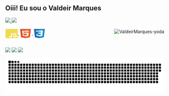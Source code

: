 ## Oiii! Eu sou o Valdeir Marques 
 <div>
  <a href="https://github.com/ValdeirMarques/">
  <img height="180em" src="https://github-readme-stats.vercel.app/api?username=ValdeirMarques&show_icons=true&theme=dracula&include_all_commits=true&count_private=true"/>
  <img height="180em" src="https://github-readme-stats.vercel.app/api/top-langs/?username=ValdeirMarques&layout=compact&langs_count=16&theme=dracula"/>
<div>
<div style="display: inline_block"><br>
  <img align="center" alt="ValdeirMarques-Js" height="30" width="40" src="https://raw.githubusercontent.com/devicons/devicon/master/icons/javascript/javascript-plain.svg">
  <img align="center" alt="ValdeirMarques-HTML" height="30" width="40" src="https://raw.githubusercontent.com/devicons/devicon/master/icons/html5/html5-original.svg">
  <img align="center" alt="ValdeirMarques-CSS" height="30" width="40" src="https://raw.githubusercontent.com/devicons/devicon/master/icons/css3/css3-original.svg">
  <img align="right" alt="ValdeirMarques-yoda" src="https://media.giphy.com/media/l0NwGpoOVLTAyUJSo/giphy.gif">
</div>
  
  ##
 
<div> 
  <a href="https://instagram.com/valdeir_marquesd/" target="_blank"><img src="https://img.shields.io/badge/-Instagram-%23E4405F?style=for-the-badge&logo=instagram&logoColor=white" target="_blank"></a>
  <a href = "mailto: valdeircontratos@gmail.com"><img src="https://img.shields.io/badge/-Gmail-%23333?style=for-the-badge&logo=gmail&logoColor=white" target="_blank"></a>
  <a href="https://www.linkedin.com/in/valdeir-marques-de-oliveira-a8bb7168/" target="_blank"><img src="https://img.shields.io/badge/-LinkedIn-%230077B5?style=for-the-badge&logo=linkedin&logoColor=white" target="_blank"></a> 
 
  ![Snake animation](https://github.com/ValdeirMarques/ValdeirMarques/blob/output/github-contribution-grid-snake.svg)
 
</div>
